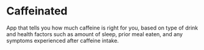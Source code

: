 # Caffeinated
 App that tells you how much caffeine is right for you, based on type of drink and health factors such as amount of sleep, prior meal eaten, and any symptoms experienced after caffeine intake.
